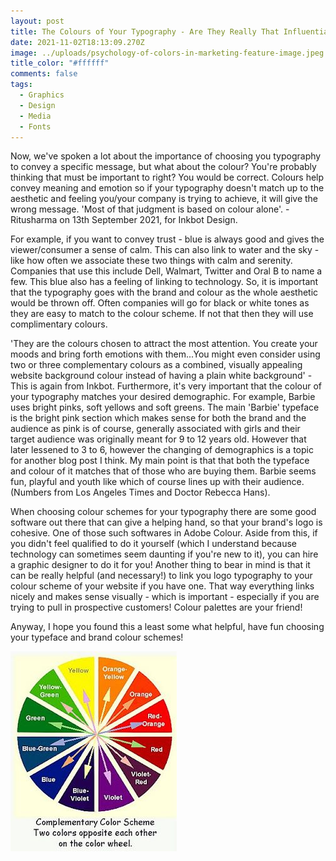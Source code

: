 ```yaml
---
layout: post
title: The Colours of Your Typography - Are They Really That Influential?
date: 2021-11-02T18:13:09.270Z
image: ../uploads/psychology-of-colors-in-marketing-feature-image.jpeg
title_color: "#ffffff"
comments: false
tags:
  - Graphics
  - Design
  - Media
  - Fonts
---
```

Now, we've spoken a lot about the importance of choosing you typography to convey a specific message, but what about the colour? You're probably thinking that must be important to right? You would be correct. Colours help convey meaning and emotion so if your typography doesn't match up to the aesthetic and feeling you/your company is trying to achieve, it will give the wrong message. 'Most of that judgment is [](https://neilpatel.com/blog/how-colors-affect-conversions/?wide=1)based on colour alone'. - Ritusharma on 13th September 2021, for Inkbot Design.

For example, if you want to convey trust - blue is always good and gives the viewer/consumer a sense of calm. This can also link to water and the sky - like how often we associate these two things with calm and serenity. Companies that use this include Dell, Walmart, Twitter and Oral B to name a few. This blue also has a feeling of  linking to technology. So, it is important that the typography goes with the brand and colour as the whole aesthetic would be thrown off. Often companies will go for black or white tones as they are easy to match to the colour scheme. If not that then they will use complimentary colours.

'They are the colours chosen to attract the most attention. You create your moods and bring forth emotions with them...You might even consider using two or three complementary colours as a combined, visually appealing website background colour instead of having a plain white background' - This is again from Inkbot. Furthermore, it's very important that the colour of your typography matches your desired demographic. For example, Barbie uses bright pinks, soft yellows and soft greens. The main 'Barbie' typeface is the bright pink section which makes sense for both the brand and the audience as pink is of course, generally associated with girls and their target audience was originally meant for 9 to 12 years old. However that later lessened to 3 to 6, however the changing of demographics is a topic for another blog post I think. My main point is that that both the typeface and colour of it matches that of those who are buying them. Barbie seems fun, playful and youth like which of course lines up with their audience. (Numbers from Los Angeles Times and Doctor Rebecca Hans). 

When choosing colour schemes for your typography there are some good software out there that can give a helping hand, so that your brand's logo is cohesive. One of those such softwares in Adobe Colour. Aside from this, if you didn't feel qualified to do it yourself (which I understand because technology can sometimes seem daunting if you're new to it), you can hire a graphic designer to do it for you! Another thing to bear in mind is that it can be really helpful (and necessary!) to link you logo typography to your colour scheme of your website  if you have one. That way everything links nicely and makes sense visually - which is important - especially if you are trying to pull in prospective customers! Colour palettes are your friend!

Anyway, I hope you found this a least some what helpful, have fun choosing your typeface and brand colour schemes!

![Colour wheel showing all the complimentary colours ](../uploads/9098c767be198aa38d0ed14f301e92a4.jpeg)
